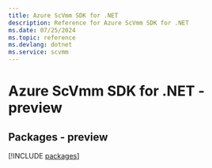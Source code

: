 ```yaml
---
title: Azure ScVmm SDK for .NET
description: Reference for Azure ScVmm SDK for .NET
ms.date: 07/25/2024
ms.topic: reference
ms.devlang: dotnet
ms.service: scvmm
---
```

# Azure ScVmm SDK for .NET - preview
## Packages - preview
[!INCLUDE [packages](scvmm-index.md)]